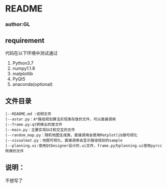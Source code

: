 # README

### author:GL

## requirement

代码在以下环境中测试通过

1. Python3.7
2. numpy1.1.8
3. matplotlib
4. PyQt5
5. anaconda(optional)

## 文件目录

```
|--README.md :说明文件
|--astar.py：A*路径规划算法实现类存放的文件，可以直接调用
|--frame.py:qt转换出的类文件
|--main.py：主要实现GUI和交互的文件
|--random_map.py：随机地图生成类，直接调用会使用Matplotlib做可视化
|--visualmat.py：地图可视化，直接调用会显示路径规划的sample
|--planning.ui:使用QtDesigner设计的.ui文件，frame.py为planning.ui使用pyrcc转换的文件
```

## 说明：

不想写了
